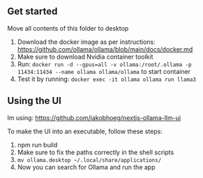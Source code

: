 ## Get started

Move all contents of this folder to desktop

1. Download the docker image as per instructions: https://github.com/ollama/ollama/blob/main/docs/docker.md 
2. Make sure to download Nvidia container toolkit
3. Run: `docker run -d --gpus=all -v ollama:/root/.ollama -p 11434:11434 --name ollama ollama/ollama` to start container
4. Test it by running: `docker exec -it ollama ollama run llama3`

## Using the UI

Im using: https://github.com/jakobhoeg/nextjs-ollama-llm-ui 

To make the UI into an executable, follow these steps: 

1. npm run build
2. Make sure to fix the paths correctly in the shell scripts
3. `mv ollama.desktop ~/.local/share/applications/`
4. Now you can search for Ollama and run the app